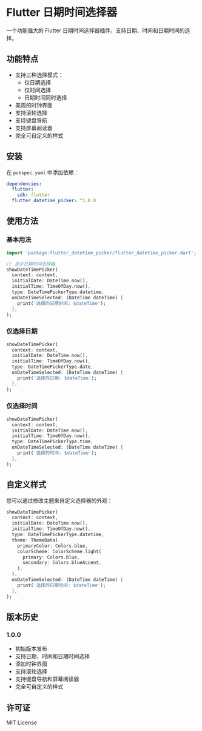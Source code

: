 # Flutter 日期时间选择器

一个功能强大的 Flutter 日期时间选择器插件，支持日期、时间和日期时间的选择。

## 功能特点

- 支持三种选择模式：
  - 仅日期选择
  - 仅时间选择
  - 日期时间同时选择
- 美观的时钟界面
- 支持滚轮选择
- 支持键盘导航
- 支持屏幕阅读器
- 完全可自定义的样式


## 安装

在 `pubspec.yaml` 中添加依赖：

```yaml
dependencies:
  flutter:
    sdk: flutter
  flutter_datetime_picker: ^1.0.0
```

## 使用方法

### 基本用法

```dart
import 'package:flutter_datetime_picker/flutter_datetime_picker.dart';

// 显示日期时间选择器
showDateTimePicker(
  context: context,
  initialDate: DateTime.now(),
  initialTime: TimeOfDay.now(),
  type: DateTimePickerType.datetime,
  onDateTimeSelected: (DateTime dateTime) {
    print('选择的日期时间: $dateTime');
  },
);
```

### 仅选择日期

```dart
showDateTimePicker(
  context: context,
  initialDate: DateTime.now(),
  initialTime: TimeOfDay.now(),
  type: DateTimePickerType.date,
  onDateTimeSelected: (DateTime dateTime) {
    print('选择的日期: $dateTime');
  },
);
```

### 仅选择时间

```dart
showDateTimePicker(
  context: context,
  initialDate: DateTime.now(),
  initialTime: TimeOfDay.now(),
  type: DateTimePickerType.time,
  onDateTimeSelected: (DateTime dateTime) {
    print('选择的时间: $dateTime');
  },
);
```

## 自定义样式

您可以通过修改主题来自定义选择器的外观：

```dart
showDateTimePicker(
  context: context,
  initialDate: DateTime.now(),
  initialTime: TimeOfDay.now(),
  type: DateTimePickerType.datetime,
  theme: ThemeData(
    primaryColor: Colors.blue,
    colorScheme: ColorScheme.light(
      primary: Colors.blue,
      secondary: Colors.blueAccent,
    ),
  ),
  onDateTimeSelected: (DateTime dateTime) {
    print('选择的日期时间: $dateTime');
  },
);
```

## 版本历史

### 1.0.0
- 初始版本发布
- 支持日期、时间和日期时间选择
- 添加时钟界面
- 支持滚轮选择
- 支持键盘导航和屏幕阅读器
- 完全可自定义的样式

## 许可证

MIT License